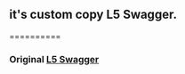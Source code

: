 ## it's custom copy L5 Swagger. 
==========
### Original [L5 Swagger](https://github.com/DarkaOnLine/L5-Swagger)

